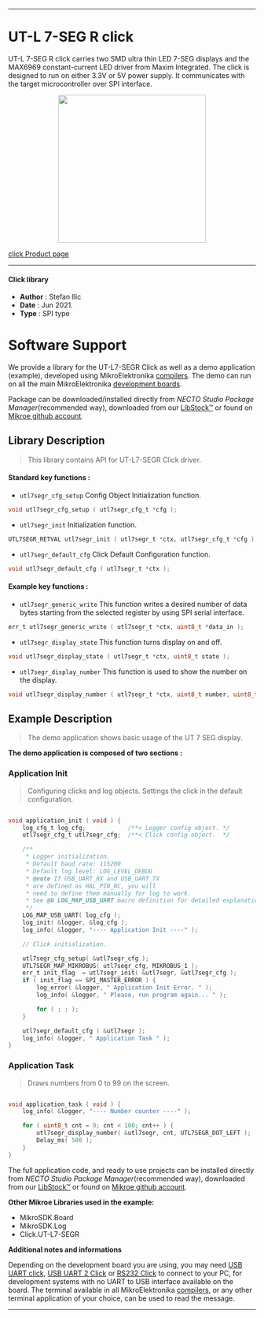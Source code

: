 
---
# UT-L 7-SEG R click

UT-L 7-SEG R click carries two SMD ultra thin LED 7-SEG displays and the MAX6969 constant-current LED driver from Maxim Integrated. The click is designed to run on either 3.3V or 5V power supply. It communicates with the target microcontroller over SPI interface.

<p align="center">
  <img src="https://download.mikroe.com/images/click_for_ide/utl7segr_click.png" height=300px>
</p>

[click Product page](https://www.mikroe.com/ut-l-7-seg-r-click)

---


#### Click library

- **Author**        : Stefan Ilic
- **Date**          : Jun 2021.
- **Type**          : SPI type


# Software Support

We provide a library for the UT-L7-SEGR Click
as well as a demo application (example), developed using MikroElektronika
[compilers](https://www.mikroe.com/necto-studio).
The demo can run on all the main MikroElektronika [development boards](https://www.mikroe.com/development-boards).

Package can be downloaded/installed directly from *NECTO Studio Package Manager*(recommended way), downloaded from our [LibStock&trade;](https://libstock.mikroe.com) or found on [Mikroe github account](https://github.com/MikroElektronika/mikrosdk_click_v2/tree/master/clicks).

## Library Description

> This library contains API for UT-L7-SEGR Click driver.

#### Standard key functions :

- `utl7segr_cfg_setup` Config Object Initialization function.
```c
void utl7segr_cfg_setup ( utl7segr_cfg_t *cfg );
```

- `utl7segr_init` Initialization function.
```c
UTL7SEGR_RETVAL utl7segr_init ( utl7segr_t *ctx, utl7segr_cfg_t *cfg );
```

- `utl7segr_default_cfg` Click Default Configuration function.
```c
void utl7segr_default_cfg ( utl7segr_t *ctx );
```

#### Example key functions :

- `utl7segr_generic_write` This function writes a desired number of data bytes starting from the selected register by using SPI serial interface.
```c
err_t utl7segr_generic_write ( utl7segr_t *ctx, uint8_t *data_in );
```

- `utl7segr_display_state` This function turns display on and off.
```c
void utl7segr_display_state ( utl7segr_t *ctx, uint8_t state );

```

- `utl7segr_display_number` This function is used to show the number on the display.
```c
void utl7segr_display_number ( utl7segr_t *ctx, uint8_t number, uint8_t dot_pos );
```


## Example Description

> The demo application shows basic usage of the UT 7 SEG display.

**The demo application is composed of two sections :**

### Application Init

> Configuring clicks and log objects. Settings the click in the default configuration.

```c

void application_init ( void ) {
    log_cfg_t log_cfg;            /**< Logger config object. */
    utl7segr_cfg_t utl7segr_cfg;  /**< Click config object.  */

    /** 
     * Logger initialization.
     * Default baud rate: 115200
     * Default log level: LOG_LEVEL_DEBUG
     * @note If USB_UART_RX and USB_UART_TX 
     * are defined as HAL_PIN_NC, you will 
     * need to define them manually for log to work. 
     * See @b LOG_MAP_USB_UART macro definition for detailed explanation.
     */
    LOG_MAP_USB_UART( log_cfg );
    log_init( &logger, &log_cfg );
    log_info( &logger, "---- Application Init ----" );

    // Click initialization.

    utl7segr_cfg_setup( &utl7segr_cfg );
    UTL7SEGR_MAP_MIKROBUS( utl7segr_cfg, MIKROBUS_1 );
    err_t init_flag  = utl7segr_init( &utl7segr, &utl7segr_cfg );
    if ( init_flag == SPI_MASTER_ERROR ) {
        log_error( &logger, " Application Init Error. " );
        log_info( &logger, " Please, run program again... " );

        for ( ; ; );
    }

    utl7segr_default_cfg ( &utl7segr );
    log_info( &logger, " Application Task " );
}
```

### Application Task

> Draws numbers from 0 to 99 on the screen.

```c

void application_task ( void ) {  
    log_info( &logger, "---- Number counter ----" );

    for ( uint8_t cnt = 0; cnt < 100; cnt++ ) {
        utl7segr_display_number( &utl7segr, cnt, UTL7SEGR_DOT_LEFT );
        Delay_ms( 500 );
    }
}

```



The full application code, and ready to use projects can be installed directly from *NECTO Studio Package Manager*(recommended way), downloaded from our [LibStock&trade;](https://libstock.mikroe.com) or found on [Mikroe github account](https://github.com/MikroElektronika/mikrosdk_click_v2/tree/master/clicks).

**Other Mikroe Libraries used in the example:**

- MikroSDK.Board
- MikroSDK.Log
- Click.UT-L7-SEGR

**Additional notes and informations**

Depending on the development board you are using, you may need
[USB UART click](http://shop.mikroe.com/usb-uart-click),
[USB UART 2 Click](http://shop.mikroe.com/usb-uart-2-click) or
[RS232 Click](http://shop.mikroe.com/rs232-click) to connect to your PC, for
development systems with no UART to USB interface available on the board. The
terminal available in all MikroElektronika
[compilers](http://shop.mikroe.com/compilers), or any other terminal application
of your choice, can be used to read the message.

---